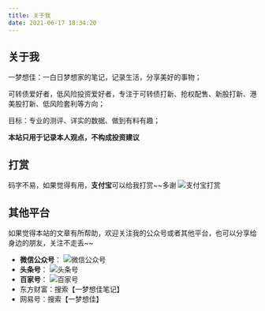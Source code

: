 ```yaml
---
title: 关于我
date: 2021-06-17 18:34:20
---
```


## 关于我

一梦想佳：一白日梦想家的笔记，记录生活，分享美好的事物；

可转债爱好者，低风险投资爱好者，专注于可转债打新、抢权配售、新股打新、港美股打新、低风险套利等方向；

目标：专业的测评、详实的数据、做到有料有趣；

**本站只用于记录本人观点，不构成投资建议**

## 打赏

码字不易，如果觉得有用，**支付宝**可以给我打赏~~多谢
![支付宝打赏](/imgs/zhifubao.png)

## 其他平台

如果觉得本站的文章有所帮助，欢迎关注我的公众号或者其他平台，也可以分享给身边的朋友，关注不走丢~~

* **微信公众号**：
	![微信公众号](/imgs/weixin-soso.png)
* **头条号**：
	![头条号](/imgs/toutiao.png)
* **百家号**：
	![百家号](/imgs/baijiahao.png)
* 东方财富：搜索【一梦想佳笔记】
* 网易号：搜索【一梦想佳】


